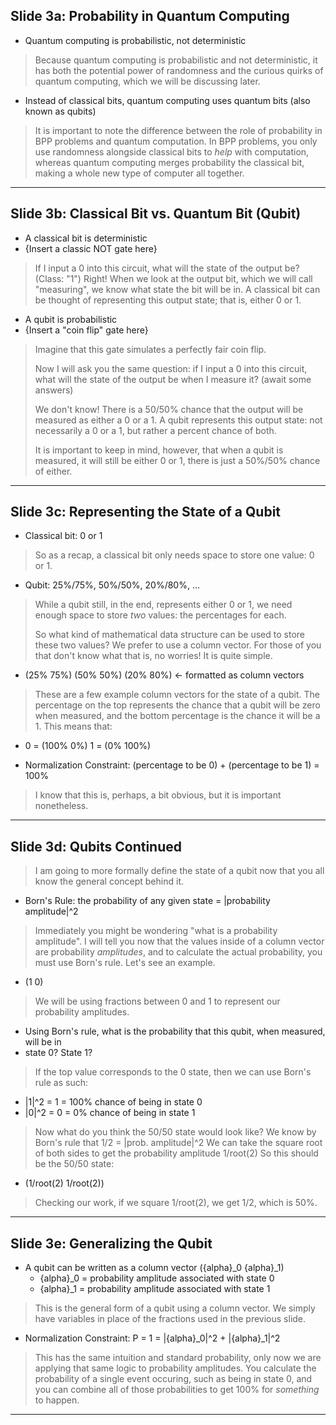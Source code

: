 ## Slide 3a: Probability in Quantum Computing

- Quantum computing is probabilistic, not deterministic

> Because quantum computing is probabilistic and not deterministic, it has both the potential power
> of randomness and the curious quirks of quantum computing, which we will be discussing later.

- Instead of classical bits, quantum computing uses quantum bits (also known as qubits)

> It is important to note the difference between the role of probability in BPP problems
> and quantum computation. In BPP problems, you only use randomness alongside classical bits to
> *help* with computation, whereas quantum computing merges probability the classical bit, making
> a whole new type of computer all together.

---
## Slide 3b: Classical Bit vs. Quantum Bit (Qubit)

- A classical bit is deterministic
- {Insert a classic NOT gate here}

> If I input a 0 into this circuit, what will the state of the output be? (Class: "1")
> Right! When we look at the output bit, which we will call "measuring", we know what state the
> bit will be in. A classical bit can be thought of representing this output state; that is,
> either 0 or 1.

- A qubit is probabilistic
- {Insert a "coin flip" gate here}

> Imagine that this gate simulates a perfectly fair coin flip.
> 
> Now I will ask you the same question: if I input a 0 into this circuit, what will the state of
> the output be when I measure it? (await some answers)
> 
> We don't know! There is a 50/50% chance that the output will be measured as either a 0 or a 1.
> A qubit represents this output state: not necessarily a 0 or a 1, but rather a percent chance
> of both.
>
> It is important to keep in mind, however, that when a qubit is measured, it will still be either
> 0 or 1, there is just a 50%/50% chance of either.

---
## Slide 3c: Representing the State of a Qubit

- Classical bit: 0 or 1

> So as a recap, a classical bit only needs space to store one value: 0 or 1.

- Qubit: 25%/75%, 50%/50%, 20%/80%, ...

> While a qubit still, in the end, represents either 0 or 1, we need enough space to store
> *two* values: the percentages for each.
>
> So what kind of mathematical data structure can be used to store these two values? We prefer to
> use a column vector. For those of you that don't know what that is, no worries! It is quite
> simple.

- (25% 75%)   (50% 50%)   (20% 80%) <- formatted as column vectors

> These are a few example column vectors for the state of a qubit. The percentage on the top
> represents the chance that a qubit will be zero when measured, and the bottom percentage is the
> chance it will be a 1. This means that:

- 0 = (100% 0%)  1 = (0% 100%)

- Normalization Constraint: (percentage to be 0) + (percentage to be 1) = 100%

> I know that this is, perhaps, a bit obvious, but it is important nonetheless.

---
## Slide 3d: Qubits Continued

> I am going to more formally define the state of a qubit now that you all know the general
> concept behind it.

- Born's Rule: the probability of any given state = |probability amplitude|^2

> Immediately you might be wondering "what is a probability amplitude". I will tell you now
> that the values inside of a column vector are probability *amplitudes*, and to calculate the
> actual probability, you must use Born's rule. Let's see an example.

- (1 0)

> We will be using fractions between 0 and 1 to represent our probability amplitudes.

- Using Born's rule, what is the probability that this qubit, when measured, will be in
- state 0? State 1?

> If the top value corresponds to the 0 state, then we can use Born's rule as such:

- |1|^2 = 1 = 100% chance of being in state 0
- |0|^2 = 0 = 0% chance of being in state 1

> Now what do you think the 50/50 state would look like?
> We know by Born's rule that 1/2 = |prob. amplitude|^2
> We can take the square root of both sides to get the probability amplitude 1/root(2)
> So this should be the 50/50 state:

- (1/root(2) 1/root(2))

> Checking our work, if we square 1/root(2), we get 1/2, which is 50%. 

---
## Slide 3e: Generalizing the Qubit

- A qubit can be written as a column vector ({alpha}_0 {alpha}_1)
  - {alpha}_0 = probability amplitude associated with state 0
  - {alpha}_1 = probability amplitude associated with state 1

> This is the general form of a qubit using a column vector. We simply have variables in
> place of the fractions used in the previous slide.

- Normalization Constraint: P = 1 = |{alpha}_0|^2 + |{alpha}_1|^2

> This has the same intuition and standard probability, only now we are applying that same
> logic to probability amplitudes. You calculate the probability of a single event occuring,
> such as being in state 0, and you can combine all of those probabilities to get 100% for
> *something* to happen.

---
